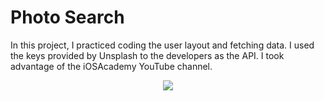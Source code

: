 # Photo Search
In this project, I practiced coding the user layout and fetching data. I used the keys provided by Unsplash to the developers as the API. I took advantage of the iOSAcademy YouTube channel.

<p align=center><img src="https://user-images.githubusercontent.com/69075047/139695734-694a33d5-1b48-4b80-82a3-74d1f0395f16.png"></p>
